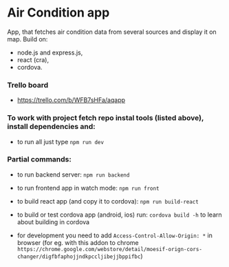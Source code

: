 # Air Condition app
App, that fetches air condition data from several sources and display it on map. Build on: 
- node.js and express.js, 
- react (cra),
- cordova.

### Trello board
- https://trello.com/b/WFB7sHFa/aqapp 

### To work with project fetch repo instal tools (listed above), install dependencies and:

- to run all just type `npm run dev`

### Partial commands:

- to run backend server: `npm run backend`
- to run frontend app in watch mode: `npm run front`
- to build react app (and copy it to cordova): `npm run build-react`
- to build or test cordova app (android, ios) run: `cordova build -h` to learn about building in cordova

- for development you need to add `Access-Control-Allow-Origin: *` in browser (for eg. with this addon to chrome `https://chrome.google.com/webstore/detail/moesif-orign-cors-changer/digfbfaphojjndkpccljibejjbppifbc`)
